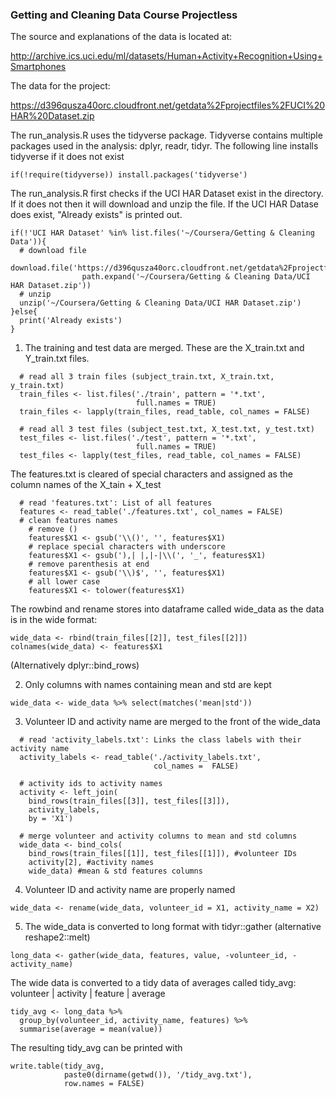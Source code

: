 ### Getting and Cleaning Data Course Projectless 

The source and explanations of the data is located at:

  http://archive.ics.uci.edu/ml/datasets/Human+Activity+Recognition+Using+Smartphones

The data for the project:

https://d396qusza40orc.cloudfront.net/getdata%2Fprojectfiles%2FUCI%20HAR%20Dataset.zip

The run_analysis.R uses the tidyverse package. Tidyverse contains multiple packages used in the analysis: dplyr, readr, tidyr. The following line installs tidyverse if it does not exist
```
if(!require(tidyverse)) install.packages('tidyverse')
```

The run_analysis.R first checks if the UCI HAR Dataset exist in the directory. If it does not then it will download and unzip the file. If the UCI HAR Datase does exist, "Already exists" is printed out.
```
if(!'UCI HAR Dataset' %in% list.files('~/Coursera/Getting & Cleaning Data')){
  # download file
  download.file('https://d396qusza40orc.cloudfront.net/getdata%2Fprojectfiles%2FUCI%20HAR%20Dataset.zip',
                path.expand('~/Coursera/Getting & Cleaning Data/UCI HAR Dataset.zip'))
  # unzip
  unzip('~/Coursera/Getting & Cleaning Data/UCI HAR Dataset.zip')
}else{
  print('Already exists')
}
```
1) The training and test data are merged. These are the X_train.txt and Y_train.txt files. 
```
  # read all 3 train files (subject_train.txt, X_train.txt, y_train.txt)
  train_files <- list.files('./train', pattern = '*.txt',
                            full.names = TRUE)
  train_files <- lapply(train_files, read_table, col_names = FALSE)
  
  # read all 3 test files (subject_test.txt, X_test.txt, y_test.txt)
  test_files <- list.files('./test', pattern = '*.txt',
                            full.names = TRUE)
  test_files <- lapply(test_files, read_table, col_names = FALSE)
```
The features.txt is cleared of special characters and assigned as the column names of the X_tain + X_test
```
  # read 'features.txt': List of all features
  features <- read_table('./features.txt', col_names = FALSE)
  # clean features names
    # remove ()
    features$X1 <- gsub('\\()', '', features$X1)
    # replace special characters with underscore
    features$X1 <- gsub('),| |,|-|\\(', '_', features$X1)
    # remove parenthesis at end
    features$X1 <- gsub('\\)$', '', features$X1)
    # all lower case
    features$X1 <- tolower(features$X1)
```
The rowbind and rename stores into dataframe called wide_data as the data is in the wide format:
```
wide_data <- rbind(train_files[[2]], test_files[[2]])
colnames(wide_data) <- features$X1
```
(Alternatively dplyr::bind_rows)

2) Only columns with names containing mean and std are kept
```
wide_data <- wide_data %>% select(matches('mean|std'))
```
3) Volunteer ID and activity name are merged to the front of the wide_data
```
  # read 'activity_labels.txt': Links the class labels with their activity name
  activity_labels <- read_table('./activity_labels.txt',
                                col_names =  FALSE)
  
  # activity ids to activity names
  activity <- left_join(
    bind_rows(train_files[[3]], test_files[[3]]), 
    activity_labels, 
    by = 'X1')
  
  # merge volunteer and activity columns to mean and std columns
  wide_data <- bind_cols(
    bind_rows(train_files[[1]], test_files[[1]]), #volunteer IDs
    activity[2], #activity names
    wide_data) #mean & std features columns
```
4) Volunteer ID and activity name are properly named
```
wide_data <- rename(wide_data, volunteer_id = X1, activity_name = X2)
```

5) The wide_data is converted to long format with tidyr::gather (alternative reshape2::melt) 
```
long_data <- gather(wide_data, features, value, -volunteer_id, -activity_name)
```
The wide data is converted to a tidy data of averages called tidy_avg: volunteer | activity | feature | average 
```
tidy_avg <- long_data %>% 
  group_by(volunteer_id, activity_name, features) %>% 
  summarise(average = mean(value))
```

The resulting tidy_avg can be printed with
```
write.table(tidy_avg, 
            paste0(dirname(getwd()), '/tidy_avg.txt'), 
            row.names = FALSE)
```
